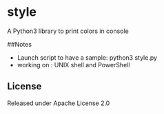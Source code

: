 # style
A Python3 library to print colors in console

##Notes

- Launch script to have a sample: python3 style.py
- working on : UNIX shell and PowerShell

## License

Released under Apache License 2.0